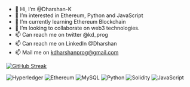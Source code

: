 - 👋 Hi, I’m @Dharshan-K
- 👀 I’m interested in Ethereum, Python and JavaScript
- 🌱 I’m currently learning Ethereum Blockchain
- 💞️ I’m looking to collaborate on web3 technologies.
- 📫 Can reach me on twitter @kd_prog
- 📫 Can reach me on LinkedIn @Dharshan
- 📫 Mail me on kdharshanprog@gmail.com  

[![GitHub Streak](https://streak-stats.demolab.com?user=Dharshan-K&theme=dark)](https://git.io/streak-stats)




![Hyperledger](https://img.shields.io/badge/hyperledger-2F3134?style=for-the-badge&logo=hyperledger&logoColor=white) ![Ethereum](https://img.shields.io/badge/Ethereum-3C3C3D?style=for-the-badge&logo=Ethereum&logoColor=white) ![MySQL](https://img.shields.io/badge/mysql-%2300f.svg?style=for-the-badge&logo=mysql&logoColor=white) ![Python](https://img.shields.io/badge/python-3670A0?style=for-the-badge&logo=python&logoColor=ffdd54) ![Solidity](https://img.shields.io/badge/Solidity-%23363636.svg?style=for-the-badge&logo=solidity&logoColor=white) ![JavaScript](https://img.shields.io/badge/javascript-%23323330.svg?style=for-the-badge&logo=javascript&logoColor=%23F7DF1E)


